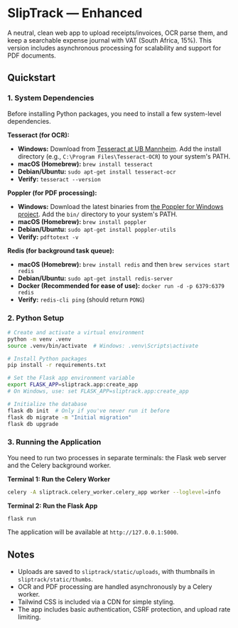 # SlipTrack — Enhanced

A neutral, clean web app to upload receipts/invoices, OCR parse them, and keep a searchable expense journal with VAT (South Africa, 15%). This version includes asynchronous processing for scalability and support for PDF documents.

## Quickstart

### 1. System Dependencies

Before installing Python packages, you need to install a few system-level dependencies.

**Tesseract (for OCR):**
- **Windows:** Download from [Tesseract at UB Mannheim](https://github.com/UB-Mannheim/tesseract/wiki). Add the install directory (e.g., `C:\Program Files\Tesseract-OCR`) to your system's PATH.
- **macOS (Homebrew):** `brew install tesseract`
- **Debian/Ubuntu:** `sudo apt-get install tesseract-ocr`
- **Verify:** `tesseract --version`

**Poppler (for PDF processing):**
- **Windows:** Download the latest binaries from [the Poppler for Windows project](http://blog.alivate.com.au/poppler-windows/). Add the `bin/` directory to your system's PATH.
- **macOS (Homebrew):** `brew install poppler`
- **Debian/Ubuntu:** `sudo apt-get install poppler-utils`
- **Verify:** `pdftotext -v`

**Redis (for background task queue):**
- **macOS (Homebrew):** `brew install redis` and then `brew services start redis`
- **Debian/Ubuntu:** `sudo apt-get install redis-server`
- **Docker (Recommended for ease of use):** `docker run -d -p 6379:6379 redis`
- **Verify:** `redis-cli ping` (should return `PONG`)

### 2. Python Setup

```bash
# Create and activate a virtual environment
python -m venv .venv
source .venv/bin/activate  # Windows: .venv\Scripts\activate

# Install Python packages
pip install -r requirements.txt

# Set the Flask app environment variable
export FLASK_APP=sliptrack.app:create_app
# On Windows, use: set FLASK_APP=sliptrack.app:create_app

# Initialize the database
flask db init  # Only if you've never run it before
flask db migrate -m "Initial migration"
flask db upgrade
```

### 3. Running the Application

You need to run two processes in separate terminals: the Flask web server and the Celery background worker.

**Terminal 1: Run the Celery Worker**
```bash
celery -A sliptrack.celery_worker.celery_app worker --loglevel=info
```

**Terminal 2: Run the Flask App**
```bash
flask run
```

The application will be available at `http://127.0.0.1:5000`.

## Notes
- Uploads are saved to `sliptrack/static/uploads`, with thumbnails in `sliptrack/static/thumbs`.
- OCR and PDF processing are handled asynchronously by a Celery worker.
- Tailwind CSS is included via a CDN for simple styling.
- The app includes basic authentication, CSRF protection, and upload rate limiting.